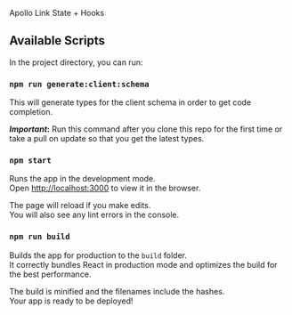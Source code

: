 Apollo Link State + Hooks

## Available Scripts

In the project directory, you can run:

### `npm run generate:client:schema`

This will generate types for the client schema in order to get code completion.

**_Important_:** Run this command after you clone this repo for the first time or take a pull on update so that you get the latest types.

### `npm start`

Runs the app in the development mode.<br>
Open [http://localhost:3000](http://localhost:3000) to view it in the browser.

The page will reload if you make edits.<br>
You will also see any lint errors in the console.

### `npm run build`

Builds the app for production to the `build` folder.<br>
It correctly bundles React in production mode and optimizes the build for the best performance.

The build is minified and the filenames include the hashes.<br>
Your app is ready to be deployed!

